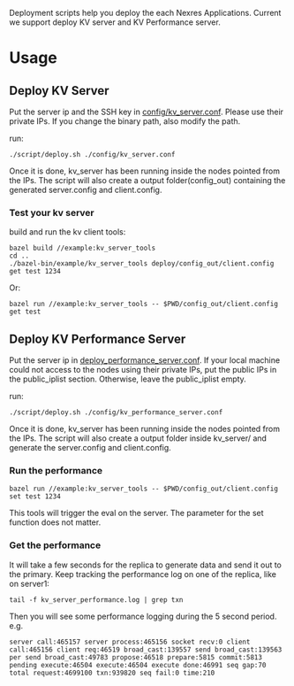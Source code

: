 Deployment scripts help you deploy the each Nexres Applications.
Current we support deploy KV server and KV Performance server.

# Usage

## Deploy KV Server

Put the server ip and the SSH key in [config/kv_server.conf](https://github.com/msadoghi/nexres/blob/master/deploy/config/kv_server.conf). 
Please use their private IPs.
If you change the binary path, also modify the path.


run:

    ./script/deploy.sh ./config/kv_server.conf
    
Once it is done, kv_server has been running inside the nodes pointed from the IPs. 
The script will also create a output folder(config_out) containing the generated server.config and client.config.

### Test your kv server

build and run the kv client tools:

    bazel build //example:kv_server_tools
    cd ..
    ./bazel-bin/example/kv_server_tools deploy/config_out/client.config get test 1234

Or:
	
    bazel run //example:kv_server_tools -- $PWD/config_out/client.config get test

## Deploy KV Performance Server

Put the server ip in [deploy_performance_server.conf](https://github.com/msadoghi/nexres/blob/master/deploy/kv_server/deploy_performance_server.conf). If your local machine could not access to the nodes using their private IPs, put the public IPs in the public_iplist section.
Otherwise, leave the public_iplist empty.

run:

    ./script/deploy.sh ./config/kv_performance_server.conf
    
Once it is done, kv_server has been running inside the nodes pointed from the IPs. 
The script will also create a output folder inside kv_server/ and generate the server.config and client.config.

### Run the performance

    bazel run //example:kv_server_tools -- $PWD/config_out/client.config set test 1234

This tools will trigger the eval on the server. The parameter for the set function does not matter.

### Get the performance

It will take a few seconds for the replica to generate data and send it out to the primary.
Keep tracking the performance log on one of the replica, like on server1:

    tail -f kv_server_performance.log | grep txn
    
Then you will see some performance logging during the 5 second period. e.g.

    server call:465157 server process:465156 socket recv:0 client call:465156 client req:46519 broad_cast:139557 send broad_cast:139563 per send broad_cast:49783 propose:46518 prepare:5815 commit:5813 pending execute:46504 execute:46504 execute done:46991 seq gap:70 total request:4699100 txn:939820 seq fail:0 time:210

